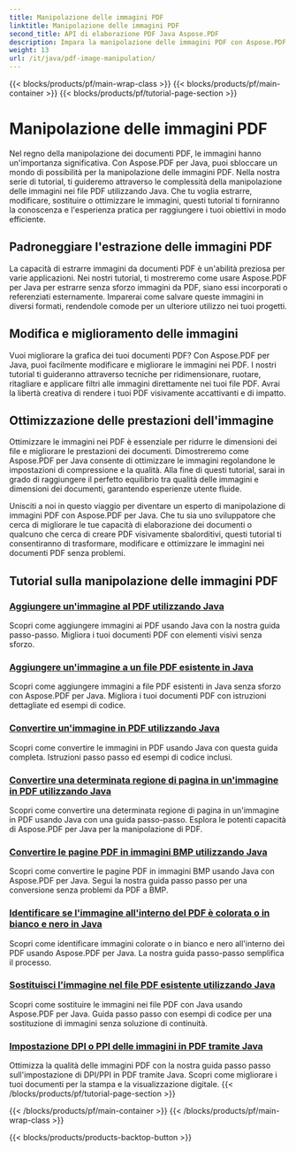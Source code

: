 ```yaml
---
title: Manipolazione delle immagini PDF
linktitle: Manipolazione delle immagini PDF
second_title: API di elaborazione PDF Java Aspose.PDF
description: Impara la manipolazione delle immagini PDF con Aspose.PDF per Java. Trasforma, modifica e ottimizza le immagini nei tuoi documenti PDF senza sforzo.
weight: 13
url: /it/java/pdf-image-manipulation/
---
```


{{< blocks/products/pf/main-wrap-class >}}
{{< blocks/products/pf/main-container >}}
{{< blocks/products/pf/tutorial-page-section >}}

# Manipolazione delle immagini PDF


Nel regno della manipolazione dei documenti PDF, le immagini hanno un'importanza significativa. Con Aspose.PDF per Java, puoi sbloccare un mondo di possibilità per la manipolazione delle immagini PDF. Nella nostra serie di tutorial, ti guideremo attraverso le complessità della manipolazione delle immagini nei file PDF utilizzando Java. Che tu voglia estrarre, modificare, sostituire o ottimizzare le immagini, questi tutorial ti forniranno la conoscenza e l'esperienza pratica per raggiungere i tuoi obiettivi in modo efficiente.

## Padroneggiare l'estrazione delle immagini PDF

La capacità di estrarre immagini da documenti PDF è un'abilità preziosa per varie applicazioni. Nei nostri tutorial, ti mostreremo come usare Aspose.PDF per Java per estrarre senza sforzo immagini da PDF, siano essi incorporati o referenziati esternamente. Imparerai come salvare queste immagini in diversi formati, rendendole comode per un ulteriore utilizzo nei tuoi progetti.

## Modifica e miglioramento delle immagini

Vuoi migliorare la grafica dei tuoi documenti PDF? Con Aspose.PDF per Java, puoi facilmente modificare e migliorare le immagini nei PDF. I nostri tutorial ti guideranno attraverso tecniche per ridimensionare, ruotare, ritagliare e applicare filtri alle immagini direttamente nei tuoi file PDF. Avrai la libertà creativa di rendere i tuoi PDF visivamente accattivanti e di impatto.

## Ottimizzazione delle prestazioni dell'immagine

Ottimizzare le immagini nei PDF è essenziale per ridurre le dimensioni dei file e migliorare le prestazioni dei documenti. Dimostreremo come Aspose.PDF per Java consente di ottimizzare le immagini regolandone le impostazioni di compressione e la qualità. Alla fine di questi tutorial, sarai in grado di raggiungere il perfetto equilibrio tra qualità delle immagini e dimensioni dei documenti, garantendo esperienze utente fluide.

Unisciti a noi in questo viaggio per diventare un esperto di manipolazione di immagini PDF con Aspose.PDF per Java. Che tu sia uno sviluppatore che cerca di migliorare le tue capacità di elaborazione dei documenti o qualcuno che cerca di creare PDF visivamente sbalorditivi, questi tutorial ti consentiranno di trasformare, modificare e ottimizzare le immagini nei documenti PDF senza problemi.

## Tutorial sulla manipolazione delle immagini PDF
### [Aggiungere un'immagine al PDF utilizzando Java](./add-image-to-pdf-using-java/)
Scopri come aggiungere immagini ai PDF usando Java con la nostra guida passo-passo. Migliora i tuoi documenti PDF con elementi visivi senza sforzo.
### [Aggiungere un'immagine a un file PDF esistente in Java](./add-image-to-an-existing-pdf-file-in-java/)
Scopri come aggiungere immagini a file PDF esistenti in Java senza sforzo con Aspose.PDF per Java. Migliora i tuoi documenti PDF con istruzioni dettagliate ed esempi di codice.
### [Convertire un'immagine in PDF utilizzando Java](./convert-an-image-to-pdf-using-java/)
Scopri come convertire le immagini in PDF usando Java con questa guida completa. Istruzioni passo passo ed esempi di codice inclusi.
### [Convertire una determinata regione di pagina in un'immagine in PDF utilizzando Java](./convert-particular-page-region-to-image-in-pdf-using-java/)
Scopri come convertire una determinata regione di pagina in un'immagine in PDF usando Java con una guida passo-passo. Esplora le potenti capacità di Aspose.PDF per Java per la manipolazione di PDF.
### [Convertire le pagine PDF in immagini BMP utilizzando Java](./convert-pdf-pages-to-bmp-image-using-java/)
Scopri come convertire le pagine PDF in immagini BMP usando Java con Aspose.PDF per Java. Segui la nostra guida passo passo per una conversione senza problemi da PDF a BMP.
### [Identificare se l'immagine all'interno del PDF è colorata o in bianco e nero in Java](./identify-if-image-inside-pdf-is-colored-or-black-and-white-in-java/)
Scopri come identificare immagini colorate o in bianco e nero all'interno dei PDF usando Aspose.PDF per Java. La nostra guida passo-passo semplifica il processo.
### [Sostituisci l'immagine nel file PDF esistente utilizzando Java](./replace-image-in-existing-pdf-file-using-java/)
Scopri come sostituire le immagini nei file PDF con Java usando Aspose.PDF per Java. Guida passo passo con esempi di codice per una sostituzione di immagini senza soluzione di continuità.
### [Impostazione DPI o PPI delle immagini in PDF tramite Java](./setting-dpi-or-ppi-of-images-in-pdf-using-java/)
Ottimizza la qualità delle immagini PDF con la nostra guida passo passo sull'impostazione di DPI/PPI in PDF tramite Java. Scopri come migliorare i tuoi documenti per la stampa e la visualizzazione digitale.
{{< /blocks/products/pf/tutorial-page-section >}}

{{< /blocks/products/pf/main-container >}}
{{< /blocks/products/pf/main-wrap-class >}}

{{< blocks/products/products-backtop-button >}}
